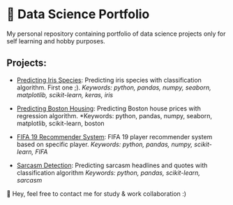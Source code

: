 # :orange_book: Data Science Portfolio
My personal repository containing portfolio of data science projects only for self learning and hobby purposes.

##  Projects:

- [Predicting Iris Species](https://github.com/renanfe/data-science-portfolio/blob/master/ds-iris/ds-iris.ipynb): Predicting iris species with classification algorithm. First one ;).
*Keywords: python, pandas, numpy, seaborn, matplotlib, scikit-learn, keras, iris* 

- [Predicting Boston Housing](https://github.com/renanfe/data-science-portfolio/blob/master/ds-boston-housing/boston-housing.ipynb): Predicting Boston house prices with regression algorithm.
*Keywords: python, pandas, numpy, seaborn, matplotlib, scikit-learn, boston 

- [FIFA 19 Recommender System](https://github.com/renanfe/data-science-portfolio/blob/master/ds-fifa-19/fifa-19.ipynb): FIFA 19 player recommender system based on specific player.
*Keywords: python, pandas, numpy, scikit-learn, FIFA* 

- [Sarcasm Detection](https://github.com/renanfe/data-science-portfolio/blob/master/ds-sarcasm/sarcasm.ipynb): Predicting sarcasm headlines and quotes with classification algorithm
*Keywords: python, pandas, scikit-learn, sarcasm* 

:speech_balloon: Hey, feel free to contact me for study & work collaboration :)

